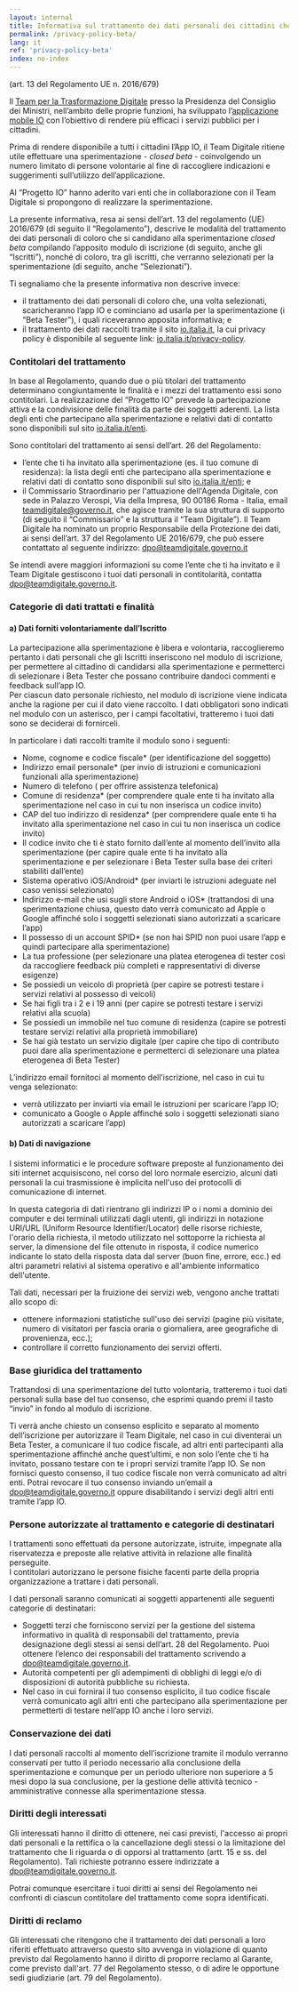 ```yaml
---
layout: internal
title: Informativa sul trattamento dei dati personali dei cittadini che si iscrivono alla closed beta
permalink: /privacy-policy-beta/
lang: it
ref: 'privacy-policy-beta'
index: no-index
---
```


(art. 13 del Regolamento UE n. 2016/679)

Il [Team per la Trasformazione Digitale](https://teamdigitale.governo.it/) presso la Presidenza del Consiglio dei Ministri, nell’ambito delle proprie funzioni, ha sviluppato l’[applicazione mobile IO](https://io.italia.it/) con l’obiettivo di rendere più efficaci i servizi pubblici per i cittadini. 

Prima di rendere disponibile a tutti i cittadini l’App IO, il Team Digitale ritiene utile effettuare una sperimentazione - _closed beta_ - coinvolgendo un numero limitato di persone volontarie al fine di raccogliere indicazioni e suggerimenti sull’utilizzo dell’applicazione.

Al “Progetto IO” hanno aderito vari enti che in collaborazione con il Team Digitale si propongono di realizzare la sperimentazione.

La presente informativa, resa ai sensi dell’art. 13 del regolamento (UE) 2016/679 (di seguito il “Regolamento”), descrive le modalità del trattamento dei dati personali di coloro che si candidano alla sperimentazione _closed beta_ compilando l’apposito modulo di iscrizione (di seguito, anche gli “Iscritti”), nonché di coloro, tra gli iscritti, che verranno selezionati per la sperimentazione (di seguito, anche “Selezionati”).

Ti segnaliamo che la presente informativa non descrive invece: 

* il trattamento dei dati personali di coloro che, una volta selezionati, scaricheranno l’app IO e cominciano ad usarla per la sperimentazione (i “Beta Tester”), i quali riceveranno apposita informativa; e    
* il trattamento dei dati raccolti tramite il sito [io.italia.it](https://io.italia.it/), la cui privacy policy è disponibile al seguente link: [io.italia.it/privacy-policy](https://io.italia.it/privacy-policy/).

### Contitolari del trattamento

In base al Regolamento, quando due o più titolari del trattamento determinano congiuntamente le finalità e i mezzi del trattamento essi sono contitolari. La realizzazione del “Progetto IO” prevede la partecipazione attiva e la condivisione delle finalità da parte dei soggetti aderenti. La lista degli enti che partecipano alla sperimentazione e relativi dati di contatto sono disponibili sul sito [io.italia.it/enti](https://io.italia.it/enti/).

Sono contitolari del trattamento ai sensi dell’art. 26 del Regolamento: 

* l’ente che ti ha invitato alla sperimentazione (es. il tuo comune di residenza): la lista degli enti che partecipano alla sperimentazione e relativi dati di contatto sono disponibili sul sito [io.italia.it/enti](https://io.italia.it/enti/); e 
* il Commissario Straordinario per l'attuazione dell'Agenda Digitale, con sede in Palazzo Verospi, Via della Impresa, 90 00186 Roma - Italia, email [teamdigitale@governo.it](mailto:teamdigitale@governo.it), che agisce tramite la sua struttura di supporto (di seguito il “Commissario” e la struttura il “Team Digitale”). Il Team Digitale ha nominato un proprio Responsabile della Protezione dei dati, ai sensi dell’art. 37 del Regolamento UE 2016/679, che può essere contattato al seguente indirizzo: [dpo@teamdigitale.governo.it](mailto:dpo@teamdigitale.governo.it)

Se intendi avere maggiori informazioni su come l’ente che ti ha invitato e il Team Digitale gestiscono i tuoi dati personali in contitolarità, contatta [dpo@teamdigitale.governo.it](mailto:dpo@teamdigitale.governo.it).

### Categorie di dati trattati e finalità

#### a) Dati forniti volontariamente dall’Iscritto

La partecipazione alla sperimentazione è libera e volontaria, raccoglieremo pertanto i dati personali che gli Iscritti inseriscono nel modulo di iscrizione, per permettere al cittadino di candidarsi alla sperimentazione e permetterci di selezionare i Beta Tester che possano contribuire dandoci commenti e feedback sull’app IO.  
Per ciascun dato personale richiesto, nel modulo di iscrizione viene indicata anche la ragione per cui il dato viene raccolto. I dati obbligatori sono indicati nel modulo con un asterisco, per i campi facoltativi, tratteremo i tuoi dati sono se deciderai di fornirceli.

In particolare i dati raccolti tramite il modulo sono i seguenti:

* Nome, cognome e codice fiscale* (per identificazione del soggetto)
* Indirizzo email personale* (per invio di istruzioni e comunicazioni funzionali alla sperimentazione)
* Numero di telefono ( per offrire assistenza telefonica)   
* Comune di residenza* (per comprendere quale ente ti ha invitato alla sperimentazione nel caso in cui tu non inserisca un codice invito)
* CAP del tuo indirizzo di residenza* (per comprendere quale ente ti ha invitato alla sperimentazione nel caso in cui tu non inserisca un codice invito)
* Il codice invito che ti è stato fornito dall’ente al momento dell’invito alla sperimentazione (per capire quale ente ti ha invitato alla sperimentazione e per selezionare i Beta Tester sulla base dei criteri stabiliti dall’ente)    
* Sistema operativo iOS/Android* (per inviarti le istruzioni adeguate nel caso venissi selezionato)
* Indirizzo e-mail che usi sugli store Android o iOS* (trattandosi di una sperimentazione chiusa, questo dato verrà comunicato ad Apple o Google affinché solo i soggetti selezionati siano autorizzati a scaricare l’app) 
* Il possesso di un account SPID* (se non hai SPID non puoi usare l’app e quindi partecipare alla sperimentazione) 
* La tua professione (per selezionare una platea eterogenea di tester così da raccogliere feedback più completi e rappresentativi di diverse esigenze) 
* Se possiedi un veicolo di proprietà (per capire se potresti testare i servizi relativi al possesso di veicoli)    
* Se hai figli tra i 2 e i 19 anni (per capire se potresti testare i servizi relativi alla scuola)   
* Se possiedi un immobile nel tuo comune di residenza (capire se potresti testare servizi relativi alla proprietà immobiliare)  
* Se hai già testato un servizio digitale (per capire che tipo di contributo puoi dare alla sperimentazione e permetterci di selezionare una platea eterogenea di Beta Tester)  

L’indirizzo email fornitoci al momento dell’iscrizione, nel caso in cui tu venga selezionato:

* verrà utilizzato per inviarti via email le istruzioni per scaricare l’app IO; 
* comunicato a Google o Apple affinché solo i soggetti selezionati siano autorizzati a scaricare l’app)

#### b) Dati di navigazione

I sistemi informatici e le procedure software preposte al funzionamento dei siti internet acquisiscono, nel corso del loro normale esercizio, alcuni dati personali la cui trasmissione è implicita nell'uso dei protocolli di comunicazione di internet.

In questa categoria di dati rientrano gli indirizzi IP o i nomi a dominio dei computer e dei terminali utilizzati dagli utenti, gli indirizzi in notazione URI/URL (Uniform Resource Identifier/Locator) delle risorse richieste, l'orario della richiesta, il metodo utilizzato nel sottoporre la richiesta al server, la dimensione del file ottenuto in risposta, il codice numerico indicante lo stato della risposta data dal server (buon fine, errore, ecc.) ed altri parametri relativi al sistema operativo e all'ambiente informatico dell'utente.

Tali dati, necessari per la fruizione dei servizi web, vengono anche trattati allo scopo di:

* ottenere informazioni statistiche sull'uso dei servizi (pagine più visitate, numero di visitatori per fascia oraria o giornaliera, aree geografiche di provenienza, ecc.);
* controllare il corretto funzionamento dei servizi offerti.

### Base giuridica del trattamento

Trattandosi di una sperimentazione del tutto volontaria, tratteremo i tuoi dati personali sulla base del tuo consenso, che esprimi quando premi il tasto “invio” in fondo al modulo di iscrizione. 

Ti verrà anche chiesto un consenso esplicito e separato al momento dell’iscrizione per autorizzare il Team Digitale, nel caso in cui diventerai un Beta Tester, a comunicare il tuo codice fiscale, ad altri enti partecipanti alla sperimentazione affinché anche quest’ultimi, e non solo l’ente che ti ha invitato, possano testare con te i propri servizi tramite l’app IO. Se non fornisci questo consenso, il tuo codice fiscale non verrà comunicato ad altri enti. Potrai revocare il tuo consenso inviando un’email a [dpo@teamdigitale.governo.it](mailto:dpo@teamdigitale.governo.it) oppure disabilitando i servizi degli altri enti tramite l’app IO.

### Persone autorizzate al trattamento e categorie di destinatari

I trattamenti sono effettuati da persone autorizzate, istruite, impegnate alla riservatezza e preposte alle relative attività in relazione alle finalità perseguite.  
I contitolari autorizzano le persone fisiche facenti parte della propria organizzazione a trattare i dati personali. 

I dati personali saranno comunicati ai soggetti appartenenti alle seguenti categorie di destinatari:

* Soggetti terzi che forniscono servizi per la gestione del sistema informativo in qualità di responsabili del trattamento, previa designazione degli stessi ai sensi dell’art. 28 del Regolamento. Puoi ottenere l’elenco dei responsabili del trattamento scrivendo a [dpo@teamdigitale.governo.it](mailto:dpo@teamdigitale.governo.it).
* Autorità competenti per gli adempimenti di obblighi di leggi e/o di disposizioni di autorità pubbliche su richiesta.
* Nel caso in cui fornirai il tuo consenso esplicito, il tuo codice fiscale verrà comunicato agli altri enti che partecipano alla sperimentazione per permetterti di testare nell’app IO anche i loro servizi. 

### Conservazione dei dati

I dati personali raccolti al momento dell’iscrizione tramite il modulo verranno conservati per tutto il periodo necessario alla conclusione della sperimentazione e comunque per un periodo ulteriore non superiore a 5 mesi dopo la sua conclusione, per la gestione delle attività tecnico - amministrative connesse alla sperimentazione stessa.

### Diritti degli interessati
 
Gli interessati hanno il diritto di ottenere, nei casi previsti, l'accesso ai propri dati personali e la rettifica o la cancellazione degli stessi o la limitazione del trattamento che li riguarda o di opporsi al trattamento (artt. 15 e ss. del Regolamento). Tali richieste potranno essere indirizzate a [dpo@teamdigitale.governo.it](mailto:dpo@teamdigitale.governo.it).
 
Potrai comunque esercitare i tuoi diritti ai sensi del Regolamento nei confronti di ciascun contitolare del trattamento come sopra identificati.
 
### Diritti di reclamo 
 
Gli interessati che ritengono che il trattamento dei dati personali a loro riferiti effettuato attraverso questo sito avvenga in violazione di quanto previsto dal Regolamento hanno il diritto di proporre reclamo al Garante, come previsto dall'art. 77 del Regolamento stesso, o di adire le opportune sedi giudiziarie (art. 79 del Regolamento).
